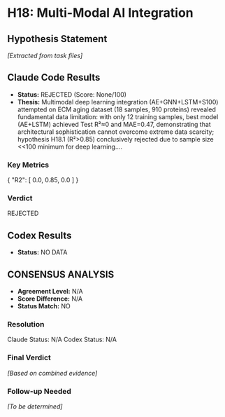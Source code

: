 # H18: Multi-Modal AI Integration

## Hypothesis Statement

*[Extracted from task files]*

## Claude Code Results

- **Status:** REJECTED (Score: None/100)
- **Thesis:** Multimodal deep learning integration (AE+GNN+LSTM+S100) attempted on ECM aging dataset (18 samples, 910 proteins) revealed fundamental data limitation: with only 12 training samples, best model (AE+LSTM) achieved Test R²≈0 and MAE=0.47, demonstrating that architectural sophistication cannot overcome extreme data scarcity; hypothesis H18.1 (R²>0.85) conclusively rejected due to sample size <<100 minimum for deep learning....

### Key Metrics
{
  "R2": [
    0.0,
    0.85,
    0.0
  ]
}

### Verdict
REJECTED


## Codex Results

- **Status:** NO DATA


## CONSENSUS ANALYSIS

- **Agreement Level:** N/A
- **Score Difference:** N/A
- **Status Match:** NO

### Resolution
Claude Status: N/A
Codex Status: N/A

### Final Verdict
*[Based on combined evidence]*

### Follow-up Needed
*[To be determined]*

